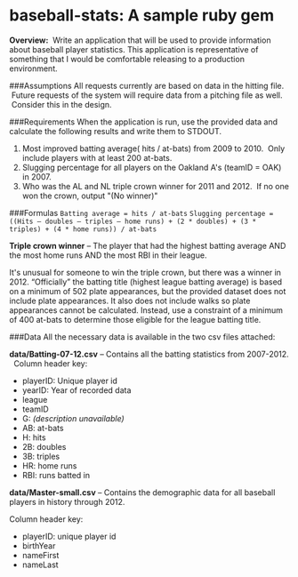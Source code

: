 baseball-stats: A sample ruby gem
==============

**Overview:**  Write an application
that will be used to provide information about baseball player
statistics. This application
is representative of something that I would be comfortable
releasing to a production environment.

###Assumptions
All requests currently are based on data in the hitting
file.  Future requests of the system will require data from a pitching
file as well.  Consider this in the design.

###Requirements
When the application is run, use the provided data and
calculate the following results and write them to STDOUT.

1. Most improved batting average( hits / at-bats) from 2009 to 2010.
 Only include players with at least 200 at-bats.
2. Slugging percentage for all players on the Oakland A's (teamID = OAK)
in 2007. 
3. Who was the AL and NL triple crown winner for 2011 and 2012.  If no
one won the crown, output "(No winner)"

###Formulas
`Batting average = hits / at-bats`
`Slugging percentage = ((Hits – doubles – triples – home runs) + (2 *
doubles) + (3 * triples) + (4 * home runs)) / at-bats`

**Triple crown winner** – The player that had the highest batting average
AND the most home runs AND the most RBI in their league.

It's unusual for someone to win the triple crown, but there was a winner in 2012.
“Officially” the batting title (highest league batting average) is based on a minimum
of 502 plate appearances, but the provided dataset does not include plate
appearances. It also does not include walks so plate appearances cannot
be calculated. Instead, use a constraint of a minimum of 400 at-bats to
determine those eligible for the league batting title.


###Data
All the necessary data is available in the two csv files attached:

**data/Batting-07-12.csv** – Contains all the batting statistics from 2007-2012.
 
Column header key:
- playerID: Unique player id
- yearID: Year of recorded data
- league
- teamID
- G: _(description unavailable)_
- AB: at-bats
- H: hits
- 2B: doubles
- 3B: triples
- HR: home runs
- RBI: runs batted in

**data/Master-small.csv** – Contains the demographic data for all baseball
players in history through 2012.

Column header key:
- playerID: unique player id
- birthYear
- nameFirst
- nameLast
